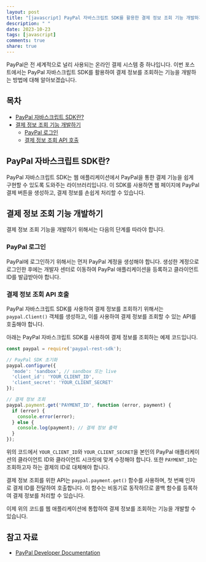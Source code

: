 ```yaml
---
layout: post
title: "[javascript] PayPal 자바스크립트 SDK를 활용한 결제 정보 조회 기능 개발하기"
description: " "
date: 2023-10-23
tags: [javascript]
comments: true
share: true
---
```


PayPal은 전 세계적으로 널리 사용되는 온라인 결제 시스템 중 하나입니다. 이번 포스트에서는 PayPal 자바스크립트 SDK를 활용하여 결제 정보를 조회하는 기능을 개발하는 방법에 대해 알아보겠습니다.

## 목차
- [PayPal 자바스크립트 SDK란?](#PayPal-자바스크립트-SDK란)
- [결제 정보 조회 기능 개발하기](#결제-정보-조회-기능-개발하기)
  - [PayPal 로그인](#PayPal-로그인)
  - [결제 정보 조회 API 호출](#결제-정보-조회-API-호출)

## PayPal 자바스크립트 SDK란?
PayPal 자바스크립트 SDK는 웹 애플리케이션에서 PayPal을 통한 결제 기능을 쉽게 구현할 수 있도록 도와주는 라이브러리입니다. 이 SDK를 사용하면 웹 페이지에 PayPal 결제 버튼을 생성하고, 결제 정보를 손쉽게 처리할 수 있습니다.

## 결제 정보 조회 기능 개발하기
결제 정보 조회 기능을 개발하기 위해서는 다음의 단계를 따라야 합니다.

### PayPal 로그인
PayPal에 로그인하기 위해서는 먼저 PayPal 계정을 생성해야 합니다. 생성한 계정으로 로그인한 후에는 개발자 센터로 이동하여 PayPal 애플리케이션을 등록하고 클라이언트 ID를 발급받아야 합니다.

### 결제 정보 조회 API 호출
PayPal 자바스크립트 SDK를 사용하여 결제 정보를 조회하기 위해서는 `paypal.Client()` 객체를 생성하고, 이를 사용하여 결제 정보를 조회할 수 있는 API를 호출해야 합니다. 

아래는 PayPal 자바스크립트 SDK를 사용하여 결제 정보를 조회하는 예제 코드입니다.

```javascript
const paypal = require('paypal-rest-sdk');

// PayPal SDK 초기화
paypal.configure({
  'mode': 'sandbox', // sandbox 또는 live
  'client_id': 'YOUR_CLIENT_ID',
  'client_secret': 'YOUR_CLIENT_SECRET'
});

// 결제 정보 조회
paypal.payment.get('PAYMENT_ID', function (error, payment) {
  if (error) {
    console.error(error);
  } else {
    console.log(payment); // 결제 정보 출력
  }
});
```

위의 코드에서 `YOUR_CLIENT_ID`와 `YOUR_CLIENT_SECRET`을 본인의 PayPal 애플리케이션의 클라이언트 ID와 클라이언트 시크릿에 맞게 수정해야 합니다. 또한 `PAYMENT_ID`는 조회하고자 하는 결제의 ID로 대체해야 합니다.

결제 정보 조회를 위한 API는 `paypal.payment.get()` 함수를 사용하며, 첫 번째 인자로 결제 ID를 전달하여 호출합니다. 이 함수는 비동기로 동작하므로 콜백 함수를 등록하여 결제 정보를 처리할 수 있습니다.

이제 위의 코드를 웹 애플리케이션에 통합하여 결제 정보를 조회하는 기능을 개발할 수 있습니다.

## 참고 자료
- [PayPal Developer Documentation](https://developer.paypal.com/docs)